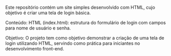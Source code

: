 Este repositório contém um site simples desenvolvido com HTML, cujo objetivo é criar uma tela de login básica.

 Conteúdo:
HTML (index.html): estrutura do formulário de login com campos para nome de usuário e senha.

 Objetivo:
O projeto tem como objetivo demonstrar a criação de uma tela de login utilizando HTML, servindo como prática para iniciantes no desenvolvimento front-end.
